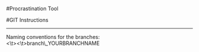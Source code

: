 #Procrastination Tool

#GIT Instructions

<hr>
Naming conventions for the branches:<br>
<\t><\t>branch\_YOURBRANCHNAME<br>

